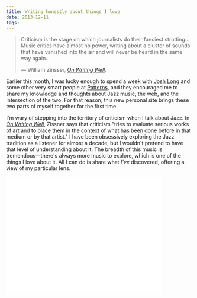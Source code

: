 ```yaml
---
title: Writing honestly about things I love
date: 2013-12-11
tags:
---
```


> Criticism is the stage on which journalists do their fanciest strutting&hellip;Music critics have almost no power, writing about a cluster of sounds that have vanished into the air and will never be heard in the same way again.
>
> — William Zinsser, *[On Writing Well][3716-003]*.

Earlier this month, I was lucky enough to spend a week with [Josh Long][3716-001] and some other very smart people at [Patterns][3716-002], and they encouraged me to share my knowledge and thoughts about Jazz music, the web, and the intersection of the two. For that reason, this new personal site brings these two parts of myself together for the first time.

I'm wary of stepping into the territory of criticism when I talk about Jazz. In *[On Writing Well][3716-003]*, Zissner says that criticism "tries to evaluate serious works of art and to place them in the context of what has been done before in that medium or by that artist." I have been obsessively exploring the Jazz tradition as a listener for almost a decade, but I wouldn't pretend to have that level of understanding about it. The breadth of this music is tremendous—there's always more music to explore, which is one of the things I love about it. All I can do is share what *I've* discovered, offering a view of my particular lens. 



<div class="fitvids wrap--narrow">
    <iframe width="420" height="315" src="//www.youtube.com/embed/VDJkIXR0RaY?rel=0" frameborder="0" allowfullscreen></iframe>
</div>



[3716-001]: http://joshlong.me/
[3716-002]: http://patterns.co/
[3716-003]: http://www.amazon.com/gp/product/0060891548/ref=as_li_ss_tl?ie=UTF8&camp=1789&creative=390957&creativeASIN=0060891548&linkCode=as2&tag=nadavis-20